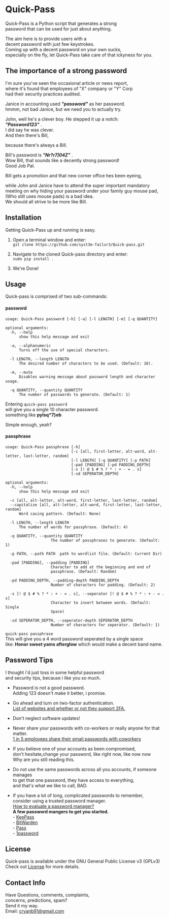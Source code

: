 # Quick-Pass
Quick-Pass is a Python script that generates a strong  
password that can be used for just about anything.  

The aim here is to provide users with a  
decent password with just few keystrokes.  
Coming up with a decent password on your own sucks,  
especially on the fly,
let Quick-Pass take care of that ickyness for you.


## The importance of a strong password
I'm sure you've seen the occasional article or news report,  
where it's found that employees of "X" company or "Y" Corp  
had their security practices audited.

Janice in accounting used ***"password"*** as her password.  
hmmm, not bad Janice, but we need you to actually try.

John, well he's a clever boy. He stepped it up a notch:   
***"Password123"*** .  
I did say he was clever.  
And then there's Bill,

because there's always a Bill.

Bill's password is ***"Nr?r7]04Z\"*** .  
Wow Bill, that sounds like a decently strong password!  
Good Job Pal.

Bill gets a promotion and that new corner office hes been eyeing,

while John and Janice have to attend the super important mandatory  
meeting on why hiding your password under your family guy mouse pad,  
(Who still uses mouse pads) is a bad idea.  
We should all strive to be more like Bill.

## Installation 
Getting Quick-Pass up and running is easy.

1. Open a terminal window and enter:  
`git clone https://github.com/syst3m-failur3/Quick-pass.git`  

2. Navigate to the cloned Quick-pass directory and enter:  
`sudo pip install .` 

3. We're Done!


## Usage
Quick-pass is comprised of two sub-commands:  
#### password
    usage: Quick-Pass password [-h] [-a] [-l LENGTH] [-m] [-q QUANTITY]

    optional arguments:
      -h, --help
          show this help message and exit
          
      -a, --alphanumeric
          Turns off the use of special characters.
          
      -l LENGTH, --length LENGTH
          The desired number of characters to be used. (Default: 10).
                        
      -m, --mute
          Disables warning message about password length and character usage.
          
      -q QUANTITY, --quantity QUANTITY
          The number of passwords to generate. (Default: 1)

Entering `quick-pass password`  
will give you a single 10 character password.  
something like **pyIsq*7}eb**

Simple enough, yeah?
#### passphrase
    usage: Quick-Pass passphrase [-h]
                                 [-c [all, first-letter, alt-word, alt-letter, last-letter, random]
                                 [-l LENGTH] [-q QUANTITY] [-p PATH]
                                 [-pad [PADDING] [-pd PADDING_DEPTH]
                                 [-s [! @ $ # % ? * : + - = . s]
                                 [-sd SEPERATOR_DEPTH]

    optional arguments:
      -h, --help
          show this help message and exit
          
      -c [all, alt-letter, alt-word, first-letter, last-letter, random]
      --capitalize [all, alt-letter, alt-word, first-letter, last-letter, random]
          Word casing pattern. (Default: None)
          
      -l LENGTH, --length LENGTH
          The number of words for passphrase. (Default: 4)
          
      -q QUANTITY, --quantity QUANTITY
                        The number of passphrases to generate. (Default: 1)
                        
      -p PATH, --path PATH  path to wordlist file. (Default: Current Dir)
      
      -pad [PADDING], --padding [PADDING]
                        Character to add at the beginning and end of
                        passphrase. (Default: Random)
                        
      -pd PADDING_DEPTH, --padding-depth PADDING_DEPTH
                        Number of characters for padding. (Default: 2)
                        
      -s [! @ $ # % ? * : + - = . s], --seperator [! @ $ # % ? * : + - = . s]
                        Character to insert between words. (Default: Single
                        Space)
                        
      -sd SEPERATOR_DEPTH, --seperator-depth SEPERATOR_DEPTH
                        Number of characters for seperator. (Default: 1)

`quick-pass passphrase`  
This will give you a 4 word password seperated by a single space  
like: **Honor sweet yams afterglow** which would make a decent band name.


## Password Tips
I thought i'd just toss in some helpful password  
and security tips, because i like you so much.

- Password is not a good password.  
  Adding 123 doesn't make it better, i promise.
  
- Go ahead and turn on two-factor authentication.  
  [List of websites and whether or not they support 2FA. ](https://twofactorauth.org/)
  
- Don't neglect software updates!
  
- Never share your passwords with co-workers or really anyone for that matter.  
  [1 in 5 employees share their email passwords with coworkers](https://nakedsecurity.sophos.com/2018/09/11/yikes-1-in-5-employees-share-their-email-passwords-with-coworkers/)
  
- If you believe one of your accounts as been compromised,  
  don't hesitate,change your password, like right now, like now now  
  Why are you still reading this.
  
- Do not use the same passwords across all you accounts, if someone manages  
  to get that one password, they have access to everything,  
  and that's what we like to call, BAD.
  
- If you have a lot of long, complicated passwords to remember,  
  consider using a trusted password manager.  
  [How to evaluate a password manager?](https://security.stackexchange.com/questions/32536/how-to-evaluate-a-password-manager)  
      **A few password mangers to get you started.**  
      - [KeePass](https://keepass.info/)  
      - [BitWarden](https://bitwarden.com/)  
      - [Pass](https://www.passwordstore.org/)  
      - [1password](https://1password.com/)  
      
      
## License
Quick-pass is available under the GNU General Public License v3 (GPLv3)  
Check out [License](LICENSE) for more details.


## Contact Info
Have Questions, comments, complaints,  
concerns, predictions, spam?  
Send it my way.  
Email: cryanb91@gmail.com

